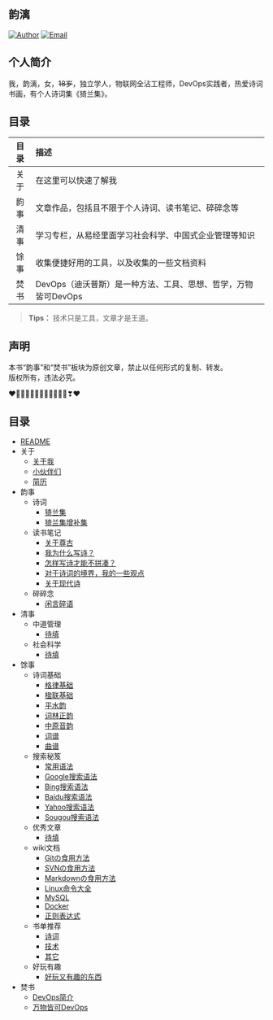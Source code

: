 ## 韵漓

[![Author](https://img.shields.io/badge/author-yunli-blue.svg?style=flat-square)](https://yunlihub.com) [![Email](https://img.shields.io/badge/Email%20me-yunlihub@gmail.com-green.svg?style=flat-square)](mailto:yunlihub@gmail.com)

## 个人简介

我，韵漓，女，<s>18岁</s>，独立学人，物联网全沾工程师，DevOps实践者，热爱诗词书画，有个人诗词集《猗兰集》。

## 目录

| 目录 | 描述 |
| :---: | :--- |
| 关于 | 在这里可以快速了解我 |
| 韵事 | 文章作品，包括且不限于个人诗词、读书笔记、碎碎念等 |
| 清事 | 学习专栏，从易经里面学习社会科学、中国式企业管理等知识 |
| 馀事 | 收集便捷好用的工具，以及收集的一些文档资料 |
| 焚书 | DevOps（迪沃普斯）是一种方法、工具、思想、哲学，万物皆可DevOps |

> **Tips：** 技术只是工具，文章才是王道。

## 声明

本书“韵事”和“焚书”板块为原创文章，禁止以任何形式的复制、转发。  
版权所有，违法必究。

❤️💛💚💙💜💕💞💓💗💖💘💝❣❤

## 目录

- [README](README.md)
- 关于
  - [关于我](关于/About.md)
  - [小伙伴们](关于/Friends.md)
  - [简历](关于/Resume.md)
- 韵事
  - 诗词
    - [猗兰集](韵事/诗词/01猗兰集.md)
    - [猗兰集增补集](韵事/诗词/02猗兰集增补集.md)
  - 读书笔记
    - [关于尊古](韵事/读书笔记/01尊古.md)
    - [我为什么写诗？](韵事/读书笔记/02我为什么写诗？.md)
    - [怎样写诗才能不拼凑？](韵事/读书笔记/03怎样写诗才能不拼凑？.md)
    - [对于诗词的境界，我的一些观点](韵事/读书笔记/04对于诗词的境界，我的一些观点.md)
    - [关于现代诗](韵事/读书笔记/05关于现代诗.md)
  - 碎碎念
    - [闲言碎语](韵事/碎碎念/闲言碎语.md)
- 清事
  - 中道管理
    - [待填](清事/中道管理/待填.md)
  - 社会科学
    - [待填](清事/社会科学/待填.md)
- 馀事
  - 诗词基础
    - [格律基础](馀事/诗词基础/格律基础.md)
    - [楹联基础](馀事/诗词基础/楹联基础.md)
    - [平水韵](https://sou-yun.cn/QR.aspx)
    - [词林正韵](https://sou-yun.cn/QR.aspx?ci=*)
    - [中原音韵](https://sou-yun.cn/zyqr.aspx)
    - [词谱](https://sou-yun.cn/QueryCiTune.aspx)
    - [曲谱](https://sou-yun.cn/QueryQuTune.aspx)
  - 搜索秘笈
    - [常用语法](馀事/搜索秘笈/常用语法.md)
    - [Google搜索语法](馀事/搜索秘笈/Google搜索语法.md)
    - [Bing搜索语法](馀事/搜索秘笈/Bing搜索语法.md)
    - [Baidu搜索语法](馀事/搜索秘笈/百度搜索语法.md)
    - [Yahoo搜索语法](馀事/搜索秘笈/Yahoo搜索语法.md)
    - [Sougou搜索语法](馀事/搜索秘笈/搜狗搜索语法.md)
  - 优秀文章
    - [待填](馀事/优秀文章/待填.md)
  - wiki文档
    - [Gitの食用方法](馀事/wiki文档/Gitの食用方法.md)
    - [SVNの食用方法](馀事/wiki文档/SVNの食用方法.md)
    - [Markdownの食用方法](馀事/wiki文档/Markdownの食用方法.md)
    - [Linux命令大全](https://www.linuxcool.com/)
    - [MySQL](https://www.runoob.com/mysql/mysql-tutorial.html)
    - [Docker](https://www.runoob.com/docker/docker-tutorial.html)
    - [正则表达式](https://www.runoob.com/regexp/regexp-tutorial.html)
  - 书单推荐
    - [诗词](馀事/书单推荐/诗词.md)
    - [技术](馀事/书单推荐/技术.md)
    - [其它](馀事/书单推荐/其它.md)
  - 好玩有趣
    - [好玩又有趣的东西](馀事/好玩有趣/好玩有趣.md)
- 焚书
  - [DevOps简介](焚书/DevOps简介.md)
  - [万物皆可DevOps](焚书/万物皆可DevOps.md)